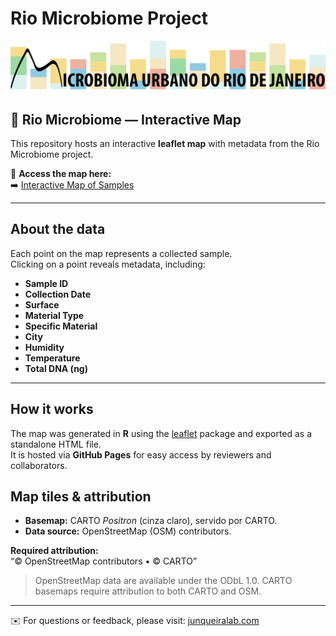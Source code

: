 # Rio Microbiome Project

![Rio Microbiome Map](figures/micro_urb_rj.png)

## 🧬 Rio Microbiome — Interactive Map

This repository hosts an interactive **leaflet map** with metadata from the Rio Microbiome project.  

📍 **Access the map here:**  
➡️ [Interactive Map of Samples](https://JunqueiraLab.github.io/rio_microbiome/map_all_samples.html)

---

## About the data
Each point on the map represents a collected sample.  
Clicking on a point reveals metadata, including:

- **Sample ID**  
- **Collection Date**  
- **Surface**  
- **Material Type**  
- **Specific Material**  
- **City**  
- **Humidity**  
- **Temperature**  
- **Total DNA (ng)**  

---

## How it works
The map was generated in **R** using the [leaflet](https://rstudio.github.io/leaflet/) package and exported as a standalone HTML file.  
It is hosted via **GitHub Pages** for easy access by reviewers and collaborators.

## Map tiles & attribution

- **Basemap:** CARTO *Positron* (cinza claro), servido por CARTO.
- **Data source:** OpenStreetMap (OSM) contributors.

**Required attribution:**  
“© OpenStreetMap contributors • © CARTO”

> OpenStreetMap data are available under the ODbL 1.0. CARTO basemaps require attribution to both CARTO and OSM.


---

✉️ For questions or feedback, please visit: [junqueiralab.com](https://junqueiralab.com)
